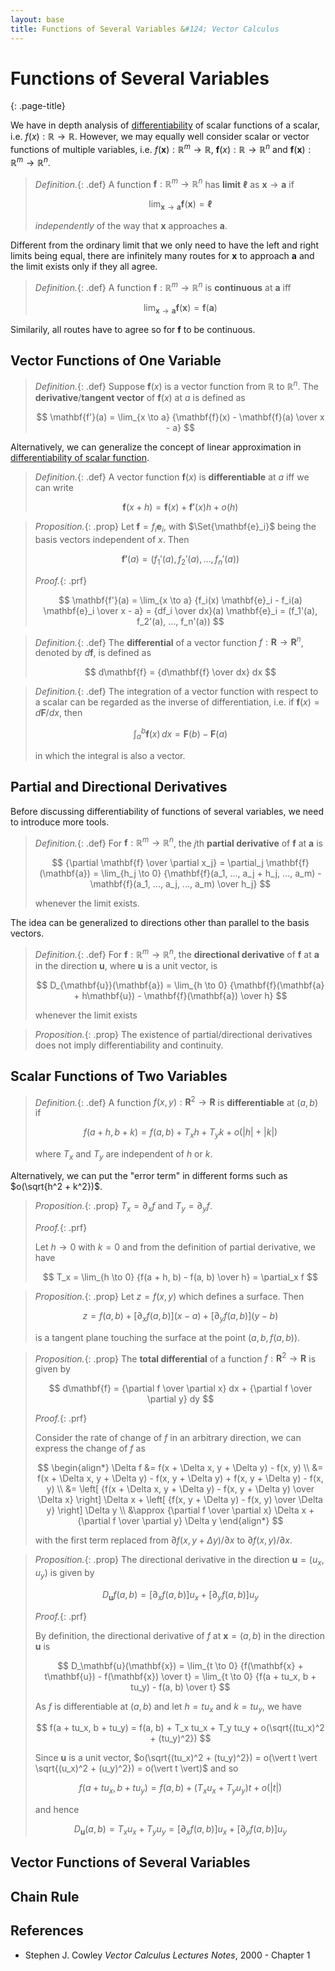 ```yaml
---
layout: base
title: Functions of Several Variables &#124; Vector Calculus
---
```


# Functions of Several Variables
{: .page-title}

We have in depth analysis of [differentiability](../analysis/differentiability.md) of scalar functions of a scalar, i.e. $f(x): \mathbb{R} \to \mathbb{R}$.
However, we may equally well consider scalar or vector functions of multiple variables, i.e.
$f(\mathbf{x}): \mathbb{R}^m \to \mathbb{R}$, $\mathbf{f}(x): \mathbb{R} \to \mathbb{R}^n$ and $\mathbf{f}(\mathbf{x}): \mathbb{R}^m \to \mathbb{R}^n$.

> *Definition.*{: .def}
> A function $\mathbf{f}: \mathbb{R}^m \to \mathbb{R}^n$ has **limit** $\boldsymbol{\ell}$ as $\mathbf{x} \to \mathbf{a}$ if
>
> $$
  \lim_{\mathbf{x} \to \mathbf{a}} \mathbf{f}(\mathbf{x}) = \boldsymbol{\ell}
  $$
>
> _independently_ of the way that $\mathbf{x}$ approaches $\mathbf{a}$.

Different from the ordinary limit that we only need to have the left and right limits being equal,
there are infinitely many routes for $\mathbf{x}$ to approach $\mathbf{a}$ and the limit exists only if they all agree.

> *Definition.*{: .def}
> A function $\mathbf{f}: \mathbb{R}^m \to \mathbb{R}^n$ is **continuous** at $\mathbf{a}$ iff
>
> $$
  \lim_{\mathbf{x} \to \mathbf{a}} \mathbf{f}(\mathbf{x}) = \mathbf{f}(\mathbf{a})
  $$

Similarily, all routes have to agree so for $\mathbf{f}$ to be continuous.

## Vector Functions of One Variable

> *Definition.*{: .def}
> Suppose $\mathbf{f}(x)$ is a vector function from $\mathbb{R}$ to $\mathbb{R}^n$.
> The **derivative**/**tangent vector** of $\mathbf{f}(x)$ at $a$ is defined as
>
> $$
  \mathbf{f'}(a) = \lim_{x \to a} {\mathbf{f}(x) - \mathbf{f}(a) \over x - a}
  $$

Alternatively, we can generalize the concept of linear approximation in [differentiability of scalar function](../analysis/differentiability.md#differentiability-linear-approximation).

> *Definition.*{: .def}
> A vector function $\mathbf{f}(x)$ is **differentiable** at $a$ iff we can write
>
> $$
  \mathbf{f}(x + h) = \mathbf{f}(x) + \mathbf{f'}(x)h + o(h)
  $$

> *Proposition.*{: .prop}
> Let $\mathbf{f} = f_i \mathbf{e}_i$, with $\Set{\mathbf{e}_i}$ being the basis vectors independent of $x$. Then
>
> $$
  \mathbf{f'}(a) = (f_1'(a), f_2'(a), ..., f_n'(a))
  $$
>
> *Proof.*{: .prf}
>
> $$
  \mathbf{f'}(a) = \lim_{x \to a} {f_i(x) \mathbf{e}_i - f_i(a) \mathbf{e}_i \over x - a}
  = {df_i \over dx}(a) \mathbf{e}_i = (f_1'(a), f_2'(a), ..., f_n'(a))
  $$

> *Definition.*{: .def}
> The **differential** of a vector function $f: \mathbf{R} \to \mathbf{R}^n$, denoted by $d\mathbf{f}$, is defined as
>
> $$
  d\mathbf{f} = {d\mathbf{f} \over dx} dx
  $$

> *Definition.*{: .def}
> The integration of a vector function with respect to a scalar can be regarded as the inverse of differentiation,
> i.e. if $\mathbf{f}(x) = d\mathbf{F}/dx$, then
>
> $$
  \int_a^b \mathbf{f}(x) \,dx = \mathbf{F}(b) - \mathbf{F}(a)
  $$
>
> in which the integral is also a vector.

## Partial and Directional Derivatives

Before discussing differentiability of functions of several variables, we need to introduce more tools.

> *Definition.*{: .def}
> For $\mathbf{f}: \mathbb{R}^m \to \mathbb{R}^n$, the $j$th **partial derivative** of $\mathbf{f}$ at $\mathbf{a}$ is
>
> $$
  {\partial \mathbf{f} \over \partial x_j} = \partial_j \mathbf{f}(\mathbf{a})
  = \lim_{h_j \to 0} {\mathbf{f}(a_1, ..., a_j + h_j, ..., a_m) - \mathbf{f}(a_1, ..., a_j, ..., a_m) \over h_j}
  $$
>
> whenever the limit exists.

The idea can be generalized to directions other than parallel to the basis vectors.

> *Definition.*{: .def}
> For $\mathbf{f}: \mathbb{R}^m \to \mathbb{R}^n$, the **directional derivative** of $\mathbf{f}$ at $\mathbf{a}$ in the direction $\mathbf{u}$, where $\mathbf{u}$ is a unit vector, is
>
> $$
  D_{\mathbf{u}}(\mathbf{a}) = \lim_{h \to 0} {\mathbf{f}(\mathbf{a} + h\mathbf{u}) - \mathbf{f}(\mathbf{a}) \over h}
  $$
>
> whenever the limit exists

> *Proposition.*{: .prop}
> The existence of partial/directional derivatives does not imply differentiability and continuity.

## Scalar Functions of Two Variables

> *Definition.*{: .def}
> A function $f(x, y): \mathbf{R}^2 \to \mathbf{R}$ is **differentiable** at $(a, b)$ if
>
> $$
  f(a + h, b + k) = f(a, b) + T_xh + T_yk + o(|h| + |k|)
  $$
>
> where $T_x$ and $T_y$ are independent of $h$ or $k$.

Alternatively, we can put the "error term" in different forms such as $o(\sqrt{h^2 + k^2})$.

> *Proposition.*{: .prop}
> $T_x = \partial_x f$ and $T_y = \partial_y f$.
>
> *Proof.*{: .prf}
>
> Let $h \to 0$ with $k = 0$ and from the definition of partial derivative, we have
>
> $$
  T_x = \lim_{h \to 0} {f(a + h, b) - f(a, b) \over h} = \partial_x f
  $$

> *Proposition.*{: .prop}
> Let $z = f(x, y)$ which defines a surface. Then
>
> $$
  z = f(a, b) + [\partial_x f(a, b)](x - a) + [\partial_y f(a, b)](y - b)
  $$
>
> is a tangent plane touching the surface at the point $(a, b, f(a, b))$.

> *Proposition.*{: .prop}
> The **total differential** of a function $f: \mathbf{R}^2 \to \mathbf{R}$ is given by
>
> $$
  d\mathbf{f} = {\partial f \over \partial x} dx + {\partial f \over \partial y} dy
  $$
>
> *Proof.*{: .prf}
>
> Consider the rate of change of $f$ in an arbitrary direction, we can express the change of $f$ as
>
> $$
  \begin{align*}
  \Delta f &= f(x + \Delta x, y + \Delta y) - f(x, y) \\
  &= f(x + \Delta x, y + \Delta y) - f(x, y + \Delta y) + f(x, y + \Delta y) - f(x, y) \\
  &= \left[ {f(x + \Delta x, y + \Delta y) - f(x, y + \Delta y) \over \Delta x} \right] \Delta x + \left[ {f(x, y + \Delta y) - f(x, y) \over \Delta y} \right] \Delta y \\
  &\approx {\partial f \over \partial x} \Delta x + {\partial f \over \partial y} \Delta y
  \end{align*}
  $$
>
> with the first term replaced from $\partial f(x, y + \Delta y) / \partial x$ to $\partial f(x, y) / \partial x$.

> *Proposition.*{: .prop}
> The directional derivative in the direction $\mathbf{u} = (u_x, u_y)$ is given by
>
> $$
  D_\mathbf{u} f(a, b) = [\partial_x f(a, b)] u_x + [\partial_y f(a, b)] u_y
  $$
>
> *Proof.*{: .prf}
>
> By definition, the directional derivative of $f$ at $\mathbf{x} = (a, b)$ in the direction $\mathbf{u}$ is
>
> $$
  D_\mathbf{u}(\mathbf{x}) = \lim_{t \to 0} {f(\mathbf{x} + t\mathbf{u}) - f(\mathbf{x}) \over t} = \lim_{t \to 0} {f(a + tu_x, b + tu_y) - f(a, b) \over t}
  $$
>
> As $f$ is differentiable at $(a, b)$ and let $h = tu_x$ and $k = tu_y$, we have
>
> $$
  f(a + tu_x, b + tu_y) = f(a, b) + T_x tu_x + T_y tu_y + o(\sqrt{(tu_x)^2 + (tu_y)^2})
  $$
>
> Since $\mathbf{u}$ is a unit vector, $o(\sqrt{(tu_x)^2 + (tu_y)^2}) = o(\vert t \vert \sqrt{(u_x)^2 + (u_y)^2}) = o(\vert t \vert)$ and so
>
> $$
  f(a + tu_x, b + tu_y) = f(a, b) + (T_x u_x + T_y u_y)t + o(|t|)
  $$
>
> and hence
>
> $$
  D_\mathbf{u}(a, b) = T_x u_x + T_y u_y = [\partial_x f(a, b)]u_x + [\partial_y f(a, b)]u_y
  $$

## Vector Functions of Several Variables

## Chain Rule

## References

* Stephen J. Cowley _Vector Calculus Lectures Notes_, 2000 - Chapter 1

